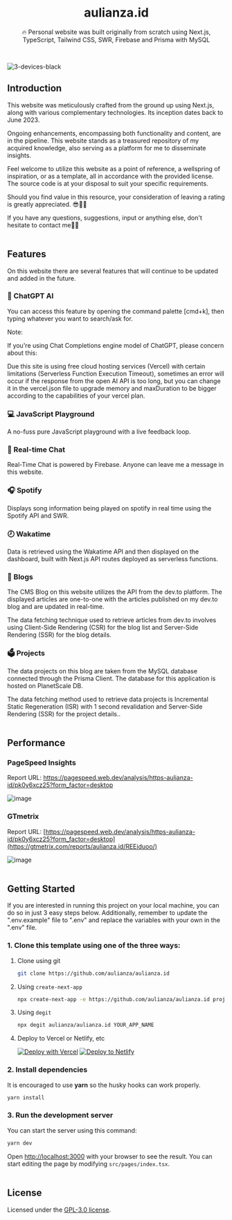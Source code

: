 <div align="center">
  <h1>aulianza.id</h1>
  <p>🔥 Personal website was built originally from scratch using Next.js, TypeScript, Tailwind CSS, SWR, Firebase and Prisma with MySQL</p>
</div>
<br />

![3-devices-black](https://github.com/aulianza/aulianza.id/assets/15605885/068cae0e-7867-4767-b558-80ee049c9f1b)

## Introduction

This website was meticulously crafted from the ground up using Next.js, along with various complementary technologies. Its inception dates back to June 2023.

Ongoing enhancements, encompassing both functionality and content, are in the pipeline. This website stands as a treasured repository of my acquired knowledge, also serving as a platform for me to disseminate insights.

Feel welcome to utilize this website as a point of reference, a wellspring of inspiration, or as a template, all in accordance with the provided license. The source code is at your disposal to suit your specific requirements.

Should you find value in this resource, your consideration of leaving a rating is greatly appreciated. 😎👍🏻

If you have any questions, suggestions, input or anything else, don't hesitate to contact me🧑‍💻
<br /><br />

## Features

On this website there are several features that will continue to be updated and added in the future.

### 🤖 ChatGPT AI

You can access this feature by opening the command palette [cmd+k], then typing whatever you want to search/ask for.

Note:

If you're using Chat Completions engine model of ChatGPT, please concern about this:

Due this site is using free cloud hosting services (Vercel) with certain limitations (Serverless Function Execution Timeout), sometimes an error will occur if the response from the open AI API is too long, but you can change it in the vercel.json file to upgrade memory and maxDuration to be bigger according to the capabilities of your vercel plan.

### 💻 JavaScript Playground

A no-fuss pure JavaScript playground with a live feedback loop.

### 💬 Real-time Chat

Real-Time Chat is powered by Firebase. Anyone can leave me a message in this website.

### 🎧 Spotify

Displays song information being played on spotify in real time using the Spotify API and SWR.

### 🕗 Wakatime

Data is retrieved using the Wakatime API and then displayed on the dashboard, built with Next.js API routes deployed as serverless functions.

### 📝 Blogs

The CMS Blog on this website utilizes the API from the dev.to platform. The displayed articles are one-to-one with the articles published on my dev.to blog and are updated in real-time.

The data fetching technique used to retrieve articles from dev.to involves using Client-Side Rendering (CSR) for the blog list and Server-Side Rendering (SSR) for the blog details.

### 🗳 Projects

The data projects on this blog are taken from the MySQL database connected through the Prisma Client. The database for this application is hosted on PlanetScale DB.

The data fetching method used to retrieve data projects is Incremental Static Regeneration (ISR) with 1 second revalidation and Server-Side Rendering (SSR) for the project details..
<br /><br />

## Performance

### PageSpeed Insights

Report URL: https://pagespeed.web.dev/analysis/https-aulianza-id/pk0y6xcz25?form_factor=desktop

![image](https://github.com/aulianza/aulianza.id/assets/15605885/d87a6083-caf3-4b84-ba59-975c07193a9f)

### GTmetrix

Report URL: [https://pagespeed.web.dev/analysis/https-aulianza-id/pk0y6xcz25?form_factor=desktop](https://gtmetrix.com/reports/aulianza.id/REEiduoo/)

![image](https://github.com/aulianza/aulianza.id/assets/15605885/953dc131-bf52-4ef6-913c-f6eb8fb6c6a7)
<br /><br />

## Getting Started

If you are interested in running this project on your local machine, you can do so in just 3 easy steps below. Additionally, remember to update the ".env.example" file to ".env" and replace the variables with your own in the ".env" file.

### 1. Clone this template using one of the three ways:

1. Clone using git

   ```bash
   git clone https://github.com/aulianza/aulianza.id
   ```

2. Using `create-next-app`

   ```bash
   npx create-next-app -e https://github.com/aulianza/aulianza.id project-name
   ```

3. Using `degit`

   ```bash
   npx degit aulianza/aulianza.id YOUR_APP_NAME
   ```

4. Deploy to Vercel or Netlify, etc

   [![Deploy with Vercel](https://vercel.com/button)](https://vercel.com/new/git/external?repository-url=https://github.com/aulianza/aulianza.id)
   [![Deploy to Netlify](https://www.netlify.com/img/deploy/button.svg)](https://app.netlify.com/start/deploy?repository=https://github.com/aulianza/aulianza.id)

### 2. Install dependencies

It is encouraged to use **yarn** so the husky hooks can work properly.

```bash
yarn install
```

### 3. Run the development server

You can start the server using this command:

```bash
yarn dev
```

Open [http://localhost:3000](http://localhost:3000) with your browser to see the result. You can start editing the page by modifying `src/pages/index.tsx`.
<br /><br />

## License

Licensed under the [GPL-3.0 license](https://github.com/aulianza/aulianza.id/blob/master/LICENSE).
